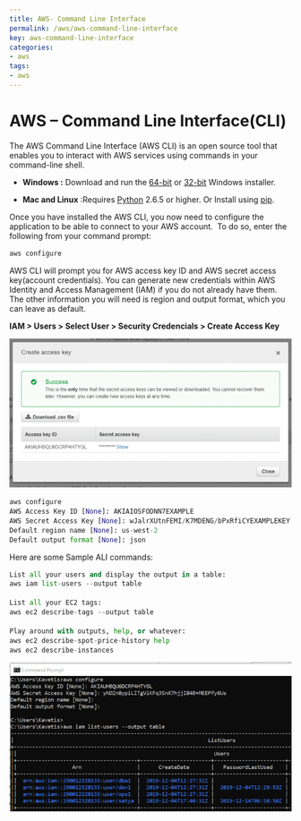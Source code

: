 ```yaml
---
title: AWS- Command Line Interface
permalink: /aws/aws-command-line-interface
key: aws-command-line-interface
categories:
- aws
tags:
- aws
---
```


# AWS – Command Line Interface(CLI)
The AWS Command Line Interface (AWS CLI) is an open source tool that enables you
to interact with AWS services using commands in your command-line shell.

-   **Windows :** Download and run
    the [64-bit](https://s3.amazonaws.com/aws-cli/AWSCLI64PY3.msi) or [32-bit](https://s3.amazonaws.com/aws-cli/AWSCLI32PY3.msi) Windows
    installer.

-   **Mac and Linux** :Requires [Python](http://www.python.org/download/) 2.6.5
    or higher. Or Install using [pip](http://www.pip-installer.org/en/latest/).

Once you have installed the AWS CLI, you now need to configure the application
to be able to connect to your AWS account.  To do so, enter the following from
your command prompt:

```python
aws configure
```


AWS CLI will prompt you for AWS access key ID and AWS secret access key(account
credentials). You can generate new credentials within AWS Identity and Access
Management (IAM) if you do not already have them. The other information you will
need is region and output format, which you can leave as default.

**IAM > Users > Select User > Security Credencials > Create Access Key**

![](media/d1616930c326550d50a18c5651357b40.png)

```python
aws configure 
AWS Access Key ID [None]: AKIAIOSFODNN7EXAMPLE 
AWS Secret Access Key [None]: wJalrXUtnFEMI/K7MDENG/bPxRfiCYEXAMPLEKEY 
Default region name [None]: us-west-2 
Default output format [None]: json
```




Here are some Sample ALI commands:
```python
List all your users and display the output in a table:
aws iam list-users --output table

List all your EC2 tags:
aws ec2 describe-tags --output table

Play around with outputs, help, or whatever:
aws ec2 describe-spot-price-history help
aws ec2 describe-instances
```


![](media/5646b57b1935e26239848cffac5525c8.png)
